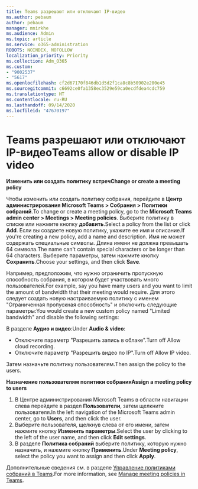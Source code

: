 ```yaml
---
title: Teams разрешают или отключают IP-видео
ms.author: pebaum
author: pebaum
manager: mnirkhe
ms.audience: Admin
ms.topic: article
ms.service: o365-administration
ROBOTS: NOINDEX, NOFOLLOW
localization_priority: Priority
ms.collection: Adm_O365
ms.custom:
- "9002537"
- "5617"
ms.openlocfilehash: cf2d67170f846db1d5d2f1ca8c8b50902e200e45
ms.sourcegitcommit: c6692ce0fa1358ec3529e59ca0ecdfdea4cdc759
ms.translationtype: HT
ms.contentlocale: ru-RU
ms.lasthandoff: 09/14/2020
ms.locfileid: "47670197"
---
```

# <a name="teams-allow-or-disable-ip-video"></a><span data-ttu-id="14793-102">Teams разрешают или отключают IP-видео</span><span class="sxs-lookup"><span data-stu-id="14793-102">Teams allow or disable IP video</span></span>

<span data-ttu-id="14793-103">**Изменить или создать политику встреч**</span><span class="sxs-lookup"><span data-stu-id="14793-103">**Change or create a meeting policy**</span></span>

<span data-ttu-id="14793-104">Чтобы изменить или создать политику собрания, перейдите в **Центр администрирования Microsoft Teams > Собрания > Политики собраний**.</span><span class="sxs-lookup"><span data-stu-id="14793-104">To change or create a meeting policy, go to the **Microsoft Teams admin center > Meetings > Meeting policies**.</span></span> <span data-ttu-id="14793-105">Выберите политику в списке или нажмите кнопку **добавить**.</span><span class="sxs-lookup"><span data-stu-id="14793-105">Select a policy from the list or click **Add**.</span></span> <span data-ttu-id="14793-106">Если вы создаете новую политику, укажите ее имя и описание.</span><span class="sxs-lookup"><span data-stu-id="14793-106">If you're creating a new policy, add a name and description.</span></span> <span data-ttu-id="14793-107">Имя не может содержать специальные символы. Длина имени не должна превышать 64 символа.</span><span class="sxs-lookup"><span data-stu-id="14793-107">The name can't contain special characters or be longer than 64 characters.</span></span> <span data-ttu-id="14793-108">Выберите параметры, затем нажмите кнопку **Сохранить**.</span><span class="sxs-lookup"><span data-stu-id="14793-108">Choose your settings, and then click **Save**.</span></span>

<span data-ttu-id="14793-109">Например, предположим, что нужно ограничить пропускную способность собрания, в котором будет участвовать много пользователей.</span><span class="sxs-lookup"><span data-stu-id="14793-109">For example, say you have many users and you want to limit the amount of bandwidth that their meeting would require.</span></span> <span data-ttu-id="14793-110">Для этого следует создать новую настраиваемую политику с именем "Ограниченная пропускная способность" и отключить следующие параметры:</span><span class="sxs-lookup"><span data-stu-id="14793-110">You would create a new custom policy named "Limited bandwidth" and disable the following settings:</span></span>

<span data-ttu-id="14793-111">В разделе **Аудио и видео**:</span><span class="sxs-lookup"><span data-stu-id="14793-111">Under **Audio & video**:</span></span>

- <span data-ttu-id="14793-112">Отключите параметр "Разрешить запись в облаке".</span><span class="sxs-lookup"><span data-stu-id="14793-112">Turn off Allow cloud recording.</span></span>
- <span data-ttu-id="14793-113">Отключите параметр "Разрешить видео по IP".</span><span class="sxs-lookup"><span data-stu-id="14793-113">Turn off Allow IP video.</span></span>

<span data-ttu-id="14793-114">Затем назначьте политику пользователям.</span><span class="sxs-lookup"><span data-stu-id="14793-114">Then assign the policy to the users.</span></span>

<span data-ttu-id="14793-115">**Назначение пользователям политики собрания**</span><span class="sxs-lookup"><span data-stu-id="14793-115">**Assign a meeting policy to users**</span></span>

1. <span data-ttu-id="14793-116">В Центре администрирования Microsoft Teams в области навигации слева перейдите в раздел **Пользователи**, затем щелкните пользователя.</span><span class="sxs-lookup"><span data-stu-id="14793-116">In the left navigation of the Microsoft Teams admin center, go to **Users**, and then click the user.</span></span>
2. <span data-ttu-id="14793-117">Выберите пользователя, щелкнув слева от его имени, затем нажмите кнопку **Изменить параметры**.</span><span class="sxs-lookup"><span data-stu-id="14793-117">Select the user by clicking to the left of the user name, and then click **Edit settings**.</span></span>
3. <span data-ttu-id="14793-118">В разделе **Политика собраний** выберите политику, которую нужно назначить, и нажмите кнопку **Применить**.</span><span class="sxs-lookup"><span data-stu-id="14793-118">Under **Meeting policy**, select the policy you want to assign and then click **Apply**.</span></span>

<span data-ttu-id="14793-119">Дополнительные сведения см. в разделе [Управление политиками собраний в Teams](https://docs.microsoft.com/microsoftteams/meeting-policies-in-teams).</span><span class="sxs-lookup"><span data-stu-id="14793-119">For more information, see [Manage meeting policies in Teams](https://docs.microsoft.com/microsoftteams/meeting-policies-in-teams).</span></span>
